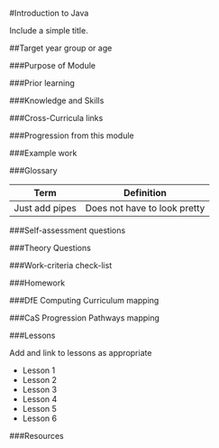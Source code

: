 #Introduction to Java

Include a simple title.

##Target year group or age



###Purpose of Module



###Prior learning



###Knowledge and Skills



###Cross-Curricula links



###Progression from this module



###Example work



###Glossary

|Term		|Definition			|
|-----------|-------------------|
|Just add pipes| Does not have to look pretty|

###Self-assessment questions



###Theory Questions



###Work-criteria check-list



###Homework



###DfE Computing Curriculum mapping



###CaS Progression Pathways mapping



###Lessons

Add and link to lessons as appropriate

- Lesson 1
- Lesson 2
- Lesson 3
- Lesson 4
- Lesson 5
- Lesson 6

###Resources


